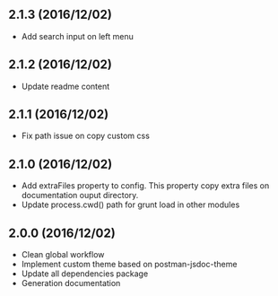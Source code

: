 ## 2.1.3 (2016/12/02)

- Add search input on left menu

## 2.1.2 (2016/12/02)

- Update readme content

## 2.1.1 (2016/12/02)

- Fix path issue on copy custom css

## 2.1.0 (2016/12/02)

- Add extraFiles property to config. This property copy extra files on documentation ouput directory.
- Update process.cwd() path for grunt load in other modules

## 2.0.0 (2016/12/02)

- Clean global workflow
- Implement custom theme based on postman-jsdoc-theme
- Update all dependencies package
- Generation documentation
